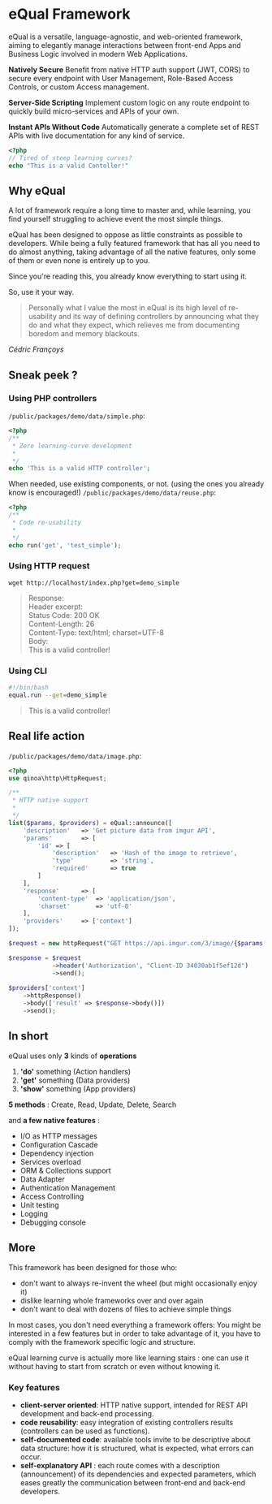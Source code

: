 # eQual Framework

eQual is a versatile, language-agnostic, and web-oriented framework, aiming to elegantly manage interactions between front-end Apps and Business Logic involved in modern Web Applications.



**Natively Secure** Benefit from native HTTP auth support (JWT, CORS) to secure every endpoint with User Management, Role-Based Access Controls, or custom Access management.

**Server-Side Scripting** Implement custom logic on any route endpoint to quickly build micro-services and  APIs of your own.

**Instant APIs Without Code** Automatically generate a complete set of REST APIs with live documentation for any kind of service.



```php
<?php
// Tired of steep learning curves?
echo "This is a valid Contoller!"
```



## Why eQual

A lot of framework require a long time to master and, while learning, you find yourself struggling to achieve event the most simple things.



eQual has been designed to oppose as little constraints as possible to developers. While being a fully featured framework that has all you need to do almost anything, taking advantage of all the native features, only some of them or even none is entirely up to you.



Since you're reading this, you already know everything to start using it.

So, use it your way.



> Personally what I value the most in eQual is its high level of re-usability and its way of defining controllers by announcing what they do and what they expect, which relieves me from documenting boredom and memory blackouts.

*Cédric Françoys*




## Sneak peek ?

### Using PHP controllers
`/public/packages/demo/data/simple.php`:

```php
<?php
/**
 * Zero learning-curve development
 *
 */
echo 'This is a valid HTTP controller';
```

When needed, use existing components, or not. (using the ones you already know is encouraged!)
`/public/packages/demo/data/reuse.php`:

```php
<?php
/**
 * Code re-usability
 *
 */
echo run('get', 'test_simple');
```


### Using HTTP request

`wget http://localhost/index.php?get=demo_simple`

> Response:  
> Header excerpt:  
> Status Code: 200 OK  
> Content-Length: 26  
> Content-Type: text/html; charset=UTF-8  
> Body:  
> This is a valid controller!

### Using CLI
```bash
#!/bin/bash
equal.run --get=demo_simple
```

> This is a valid controller!


## Real life action
`/public/packages/demo/data/image.php`:

```php
<?php
use qinoa\http\HttpRequest;

/**
 * HTTP native support
 *
 */
list($params, $providers) = eQual::announce([
    'description'   => 'Get picture data from imgur API',
    'params'        => [
        'id' => [
            'description'   => 'Hash of the image to retrieve',
            'type'          => 'string',
            'required'      => true
        ]
    ],
    'response'      => [
        'content-type'  => 'application/json',
        'charset'       => 'utf-8'
    ],
    'providers'     => ['context']
]);

$request = new httpRequest("GET https://api.imgur.com/3/image/{$params['id']}");

$response = $request
            ->header('Authorization', "Client-ID 34030ab1f5ef12d")
            ->send();
            
$providers['context']
    ->httpResponse()
    ->body(['result' => $response->body()])
    ->send();
```



## In short

eQual uses only **3** kinds of **operations** 

1.  **'do'** something (Action handlers)
2.  **'get'** something (Data providers)
3.  **'show'** something (App providers)

**5 methods** : Create, Read, Update, Delete, Search

and **a few native features** : 

* I/O as HTTP messages 
* Configuration Cascade 
* Dependency injection
* Services overload
* ORM & Collections support
* Data Adapter
* Authentication Management
* Access Controlling
* Unit testing
* Logging
* Debugging console



## More


This framework has been designed for those who:  

* don't want to always re-invent the wheel (but might occasionally enjoy it)
* dislike learning whole frameworks over and over again
* don't want to deal with dozens of files to achieve simple things




In most cases, you don't need everything a framework offers: You might be interested in a few features but in order to take advantage of it, you have to comply with the framework specific logic and structure.


eQual learning curve is actually more like learning stairs : one can use it without having to start from scratch or even without knowing it.



### Key features

* **client-server oriented**: HTTP native support, intended for REST API development and back-end processing.
* **code reusability**: easy integration of existing controllers results (controllers can be used as functions).
* **self-documented code**: available tools invite to be descriptive about data structure: how it is structured, what is expected, what errors can occur.
* **self-explanatory API** : each route comes with a description (announcement) of its dependencies and expected parameters, which eases greatly the communication between front-end and back-end developers.

